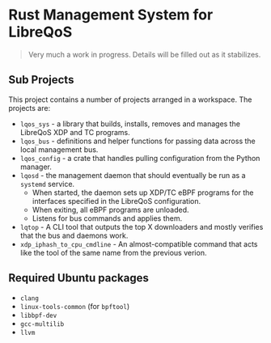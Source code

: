 # Rust Management System for LibreQoS

> Very much a work in progress. Details will be filled out as it stabilizes.

## Sub Projects

This project contains a number of projects arranged in a workspace. The projects are:

* `lqos_sys` - a library that builds, installs, removes and manages the LibreQoS XDP and TC programs.
* `lqos_bus` - definitions and helper functions for passing data across the local management bus.
* `lqos_config` - a crate that handles pulling configuration from the Python manager.
* `lqosd` - the management daemon that should eventually be run as a `systemd` service.
    * When started, the daemon sets up XDP/TC eBPF programs for the interfaces specified in the LibreQoS configuration.
    * When exiting, all eBPF programs are unloaded.
    * Listens for bus commands and applies them.
* `lqtop` - A CLI tool that outputs the top X downloaders and mostly verifies that the bus and daemons work.
* `xdp_iphash_to_cpu_cmdline` - An almost-compatible command that acts like the tool of the same name from the previous verion.

## Required Ubuntu packages

* `clang`
* `linux-tools-common` (for `bpftool`)
* `libbpf-dev`
* `gcc-multilib`
* `llvm`

